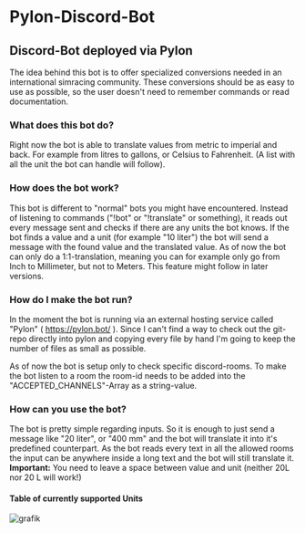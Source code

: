 # Pylon-Discord-Bot
## Discord-Bot deployed via Pylon
The idea behind this bot is to offer specialized conversions needed in an international simracing community. These conversions should be as easy to use as possible, so the user doesn't need to remember commands or read documentation.
### What does this bot do?
Right now the bot is able to translate values from metric to imperial and back. For example from litres to gallons, or Celsius to Fahrenheit. (A list with all the unit the bot can handle will follow).
### How does the bot work?
This bot is different to "normal" bots you might have encountered. Instead of listening to commands ("!bot" or "!translate" or something), it reads out every message sent and checks if there are any units the bot knows. If the bot finds a value and a unit (for example "10 liter") the bot will send a message with the found value and the translated value. As of now the bot can only do a 1:1-translation, meaning you can for example only go from Inch to Millimeter, but not to Meters. This feature might follow in later versions.
### How do I make the bot run?
In the moment the bot is running via an external hosting service called "Pylon" ( https://pylon.bot/ ). Since I can't find a way to check out the git-repo directly into pylon and copying every file by hand I'm going to keep the number of files as small as possible.  

As of now the bot is setup only to check specific discord-rooms. To make the bot listen to a room the room-id needs to be added into the "ACCEPTED_CHANNELS"-Array as a string-value. 
### How can you use the bot? 
The bot is pretty simple regarding inputs. So it is enough to just send a message like "20 liter", or "400 mm" and the bot will translate it into it's predefined counterpart. As the bot reads every text in all the allowed rooms the input can be anywhere inside a long text and the bot will still translate it. 
**Important:** You need to leave a space between value and unit (neither 20L nor 20  L will work!) 

#### Table of currently supported Units
![grafik](https://user-images.githubusercontent.com/29162492/134780756-85c6d086-a7c3-4641-8b5e-42408bd26f58.png)
